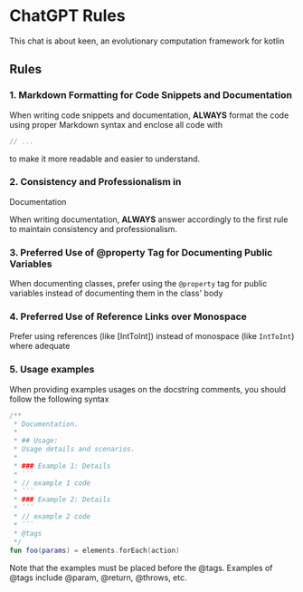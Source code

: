  # ChatGPT Rules

This chat is about keen, an evolutionary computation framework for kotlin

## Rules

### 1. Markdown Formatting for Code Snippets and Documentation

When writing code snippets and documentation, **ALWAYS** format the code using proper Markdown 
syntax and enclose all code with

```kotlin
// ...
```

to make it more readable and easier to understand.

### 2. Consistency and Professionalism in
Documentation

When writing documentation, **ALWAYS** answer accordingly to the first rule to maintain 
consistency and professionalism.

### 3. Preferred Use of @property Tag for Documenting Public Variables

When documenting classes, prefer using the `@property` tag for public variables instead of 
documenting them in the class' body

### 4. Preferred Use of Reference Links over Monospace

Prefer using references (like [IntToInt]) instead of monospace (like `IntToInt`) where adequate

### 5. Usage examples

When providing examples usages on the docstring comments, you should follow the following syntax

```kotlin
/**
 * Documentation.
 *
 * ## Usage:
 * Usage details and scenarios.
 * 
 * ### Example 1: Details
 * ```
 * // example 1 code
 * ```
 * ### Example 2: Details
 * ```
 * // example 2 code
 * ```
 * @tags
 */
fun foo(params) = elements.forEach(action)
```

Note that the examples must be placed before the @tags.
Examples of @tags include @param, @return, @throws, etc.
